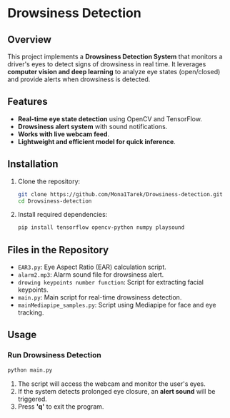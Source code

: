 # Drowsiness Detection

## Overview
This project implements a **Drowsiness Detection System** that monitors a driver's eyes to detect signs of drowsiness in real time. It leverages **computer vision and deep learning** to analyze eye states (open/closed) and provide alerts when drowsiness is detected.

## Features
- **Real-time eye state detection** using OpenCV and TensorFlow.
- **Drowsiness alert system** with sound notifications.
- **Works with live webcam feed**.
- **Lightweight and efficient model for quick inference**.

## Installation
1. Clone the repository:
   ```bash
   git clone https://github.com/Mona1Tarek/Drowsiness-detection.git
   cd Drowsiness-detection
   ```
2. Install required dependencies:
   ```bash
   pip install tensorflow opencv-python numpy playsound
   ```

## Files in the Repository
- `EAR3.py`: Eye Aspect Ratio (EAR) calculation script.
- `alarm2.mp3`: Alarm sound file for drowsiness alert.
- `drowing keypoints number function`: Script for extracting facial keypoints.
- `main.py`: Main script for real-time drowsiness detection.
- `mainMediapipe_samples.py`: Script using Mediapipe for face and eye tracking.

## Usage
### Run Drowsiness Detection
```bash
python main.py
```

1. The script will access the webcam and monitor the user's eyes.
2. If the system detects prolonged eye closure, an **alert sound** will be triggered.
3. Press **'q'** to exit the program.

